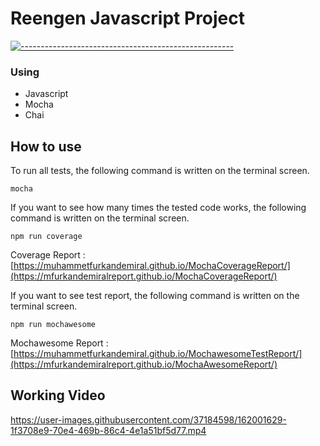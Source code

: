 # Reengen Javascript Project
[![-----------------------------------------------------](
https://raw.githubusercontent.com/andreasbm/readme/master/assets/lines/aqua.png)](https://github.com/muhammetfurkandemiral?tab=repositories)

### Using

- Javascript
- Mocha
- Chai

## How to use

To run all tests, the following command is written on the terminal screen.

` mocha `

If you want to see how many times the tested code works, the following command is written on the terminal screen.

` npm run coverage `

Coverage Report : [https://muhammetfurkandemiral.github.io/MochaCoverageReport/](https://mfurkandemiralreport.github.io/MochaCoverageReport/)

If you want to see test report, the following command is written on the terminal screen.

` npm run mochawesome `

Mochawesome Report : [https://muhammetfurkandemiral.github.io/MochawesomeTestReport/](https://mfurkandemiralreport.github.io/MochaAwesomeReport/)


## Working Video


https://user-images.githubusercontent.com/37184598/162001629-1f3708e9-70e4-469b-86c4-4e1a51bf5d77.mp4

